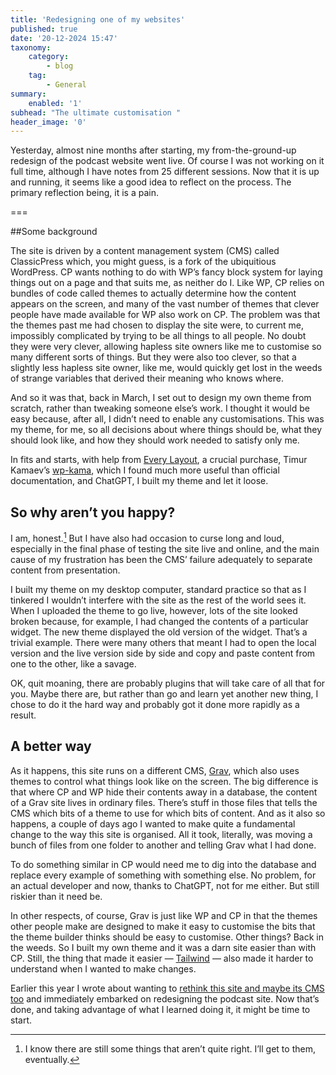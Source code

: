 ```yaml
---
title: 'Redesigning one of my websites'
published: true
date: '20-12-2024 15:47'
taxonomy:
    category:
        - blog
    tag:
        - General
summary:
    enabled: '1'
subhead: "The ultimate customisation "
header_image: '0'
---
```


Yesterday, almost nine months after starting, my from-the-ground-up redesign of the podcast website went live. Of course I was not working on it full time, although I have notes from 25 different sessions. Now that it is up and running, it seems like a good idea to reflect on the process. The primary reflection being, it is a pain.

===

##Some background

The site is driven by a content management system (CMS) called ClassicPress which, you might guess, is a fork of the ubiquitious WordPress. CP wants nothing to do with WP’s fancy block system for laying things out on a page and that suits me, as neither do I. Like WP, CP relies on bundles of code called themes to actually determine how the content appears on the screen, and many of the vast number of themes that clever people have made available for WP also work on CP. The problem was that the themes past me had chosen to display the site were, to current me, impossibly complicated by trying to be all things to all people. No doubt they were very clever, allowing hapless site owners like me to customise so many different sorts of things. But they were also too clever, so that a slightly less hapless site owner, like me, would quickly get lost in the weeds of strange variables that derived their meaning who knows where.

And so it was that, back in March, I set out to design my own theme from scratch, rather than tweaking someone else’s work. I thought it would be easy because, after all, I didn’t need to enable any customisations. This was my theme, for me, so all decisions about where things should be, what they should look like, and how they should work needed to satisfy only me.

In fits and starts, with help from [Every Layout](https://every-layout.dev), a crucial purchase, Timur Kamaev’s [wp-kama](https://wp-kama.com/), which I found much more useful than official documentation, and ChatGPT, I built my theme and let it loose.

## So why aren’t you happy?

I am, honest.[^1] But I have also had occasion to curse long and loud, especially in the final phase of testing the site live and online, and the main cause of my frustration has been the CMS’ failure adequately to separate content from presentation.

I built my theme on my desktop computer, standard practice so that as I tinkered I wouldn’t interfere with the site as the rest of the world sees it. When I uploaded the theme to go live, however, lots of the site looked broken because, for example, I had changed the contents of a particular widget. The new theme displayed the old version of the widget. That’s a trivial example. There were many others that meant I had to open the local version and the live version side by side and copy and paste content from one to the other, like a savage.

OK, quit moaning, there are probably plugins that will take care of all that for you. Maybe there are, but rather than go and learn yet another new thing, I chose to do it the hard way and probably got it done more rapidly as a result. 

## A better way

As it happens, this site runs on a different CMS, [Grav](https://getgrav.org/), which also uses themes to control what things look like on the screen. The big difference is that where CP and WP hide their contents away in a database, the content of a Grav site lives in ordinary files. There’s stuff in those files that tells the CMS which bits of a theme to use for which bits of content. And as it also so happens, a couple of days ago I wanted to make quite a fundamental change to the way this site is organised. All it took, literally, was moving a bunch of files from one folder to another and telling Grav what I had done.

To do something similar in CP would need me to dig into the database and replace every example of something with something else. No problem, for an actual developer and now, thanks to ChatGPT, not for me either. But still riskier than it need be.

In other respects, of course, Grav is just like WP and CP in that the themes other people make are designed to make it easy to customise the bits that the theme builder thinks should be easy to customise. Other things? Back in the weeds. So I built my own theme and it was a darn site easier than with CP. Still, the thing that made it easier — [Tailwind](https://www.jeremycherfas.net/blog/no-more-reverse-engineering) — also made it harder to understand when I wanted to make changes.

Earlier this year I wrote about wanting to [rethink this site and maybe its CMS too](https://www.jeremycherfas.net/blog/seven-year-itch) and immediately embarked on redesigning the podcast site. Now that’s done, and taking advantage of what I learned doing it, it might be time to start.


[^1]: I know there are still some things that aren’t quite right. I’ll get to them, eventually.